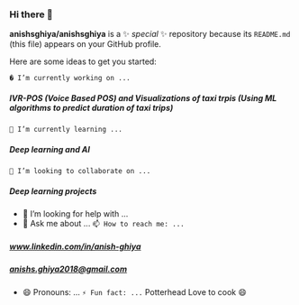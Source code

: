### Hi there 👋

**anishsghiya/anishsghiya** is a ✨ _special_ ✨ repository because its `README.md` (this file) appears on your GitHub profile.

Here are some ideas to get you started:

`� I’m currently working on ...`
##### IVR-POS (Voice Based POS) and Visualizations of taxi trpis (Using ML algorithms to predict duration of taxi trips)
`🌱 I’m currently learning ...`
##### Deep learning and AI
`👯 I’m looking to collaborate on ...`
##### Deep learning projects
- 🤔 I’m looking for help with ...
- 💬 Ask me about ...
`📫 How to reach me: ...`
##### www.linkedin.com/in/anish-ghiya
##### anishs.ghiya2018@gmail.com
- 😄 Pronouns: ...
`⚡ Fun fact: ...`
Potterhead
Love to cook :smile:

